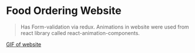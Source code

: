 # Food Ordering Website

> Has Form-validation via redux.
> Animations in website were used from react library called react-animation-components.

[GIF of website](https://github.com/aryanxp/confusion/blob/master/giphy.gif)
